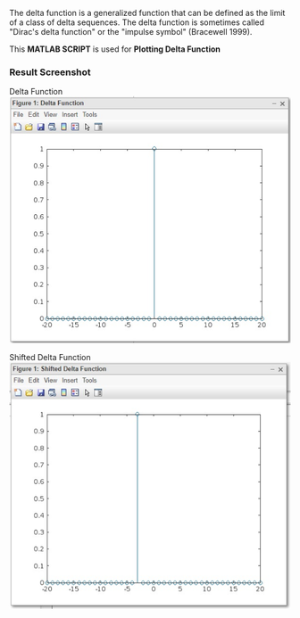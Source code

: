 The delta function is a generalized function that can be defined as the limit of a class of delta sequences. The delta function is sometimes called "Dirac's delta function" or the "impulse symbol" (Bracewell 1999).

This <b>MATLAB SCRIPT</b> is used for <b>Plotting Delta Function</b>

### Result Screenshot
Delta Function
![](./deltafunction.jpg)

Shifted Delta Function
![](./shifteddeltafunction.jpg)
